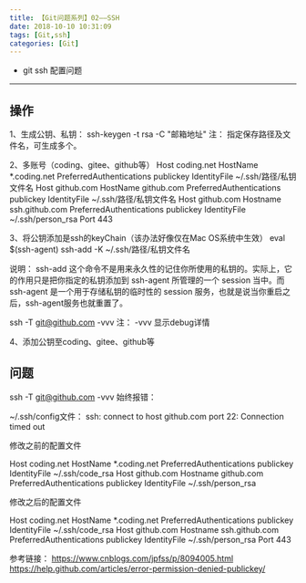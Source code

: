 ```yaml
---
title: 【Git问题系列】02——SSH
date: 2018-10-10 10:31:09
tags: [Git,ssh]
categories: [Git]
---
```

- git ssh 配置问题
<!-- more -->

--------------------------------

## 操作
1、生成公钥、私钥：
ssh-keygen -t rsa -C "邮箱地址"
注：
指定保存路径及文件名，可生成多个。

2、多账号（coding、gitee、github等）
Host coding.net
    HostName *.coding.net
    PreferredAuthentications publickey
    IdentityFile ~/.ssh/路径/私钥文件名
Host github.com
    HostName github.com
    PreferredAuthentications publickey
    IdentityFile ~/.ssh/路径/私钥文件名
Host github.com
    Hostname ssh.github.com
        PreferredAuthentications publickey
    IdentityFile ~/.ssh/person_rsa
    Port 443

3、将公钥添加是ssh的keyChain（该办法好像仅在Mac OS系统中生效）
eval $(ssh-agent)
ssh-add -K ~/.ssh/路径/私钥文件名

说明：
ssh-add 这个命令不是用来永久性的记住你所使用的私钥的。实际上，它的作用只是把你指定的私钥添加到 ssh-agent 所管理的一个
session 当中。而 ssh-agent 是一个用于存储私钥的临时性的 session 服务，也就是说当你重启之后，ssh-agent服务也就重置了。

ssh -T git@github.com -vvv
注：
-vvv 显示debug详情

4、添加公钥至coding、gitee、github等

## 问题
ssh -T git@github.com -vvv
始终报错：

~/.ssh/config文件：
ssh: connect to host github.com port 22: Connection timed out

修改之前的配置文件

Host coding.net
    HostName *.coding.net
    PreferredAuthentications publickey
    IdentityFile ~/.ssh/code_rsa
Host github.com
    Hostname github.com
    PreferredAuthentications publickey
    IdentityFile ~/.ssh/person_rsa

修改之后的配置文件

Host coding.net
    HostName *.coding.net
    PreferredAuthentications publickey
    IdentityFile ~/.ssh/code_rsa
Host github.com
    Hostname ssh.github.com
    PreferredAuthentications publickey
    IdentityFile ~/.ssh/person_rsa
    Port 443

参考链接：
https://www.cnblogs.com/jpfss/p/8094005.html
https://help.github.com/articles/error-permission-denied-publickey/